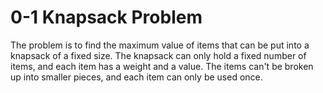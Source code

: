 # 0-1 Knapsack Problem

The problem is to find the maximum value of items that can be put into a knapsack of a fixed size. The knapsack can only hold a fixed number of items, and each item has a weight and a value. The items can't be broken up into smaller pieces, and each item can only be used once.  
